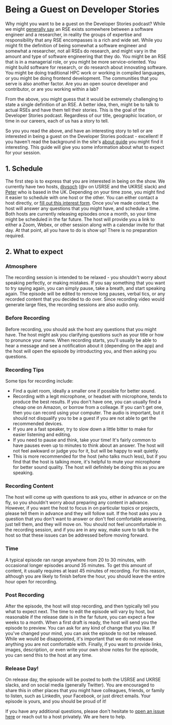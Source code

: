 # Being a Guest on Developer Stories

Why might you want to be a guest on the Developer Stories podcast?
While we might [generally say](https://us-rse.org/what-is-an-rse/) an RSE 
exists somewhere between a software engineer and a researcher, in reality
the groups of expertise and responsibility that any RSE encompasses is a rich
and wide set. While you might fit the definition of being somewhat a software
engineer and somewhat a researcher, not all RSEs do research, and might vary
in the amount and type of software engineering that they do. You might be an
RSE that is in a managerial role, or you might be more service-oriented.
You might build software for research, or do research about innovating software.
You might be doing traditional HPC work or working in compiled languages,
or you might be doing frontend development. The communities that you 
serve is also another factor. Are you an open source developer and 
contributor, or are you working within a lab?

From the above, you might guess that it would be extremely challenging 
to state a single definition of an RSE. A better idea, then, might be to 
talk to actual RSEs and have them tell their stories. This is the goal of the 
Developer Stories podcast. Regardless of our title, geographic location,
or time in our careers, each of us has a story to tell.

So you you read the above, and have an interesting story to tell or are 
interested in being a guest on the Developer Stories podcast -
excellent! If you haven't read the background in the site's [about guide](https://us-rse.org/rse-stories/about/)
you might find it interesting. This guide will give you some information about what to expect
for your session.

## 1. Schedule

The first step is to express that you are interested in being on the show. We
currently have two hosts, [@vsoch](https://github.com/vsoch) 
(@v on USRSE and the UKRSE slack) and [Peter](https://github.com/pweschmidt)
who is based in the UK. Depending on your time zone, you might find it easier
to schedule with one host or the other. You can either contact a host directly,
or [fill out this interest form](https://forms.gle/8NBVQYwTgDs4X7HN7). Once you've
made contact, the host will answer any questions that you might have,
and schedule a time. Both hosts are currently releasing episodes once a month,
so your time might be scheduled in the far future. The host will
provide you a link to either a Zoom, Webex, or other session along with a calendar
invite for that day. At that point, all you have to do is show up! There
is no preparation required.

## 2. What to expect

### Atmosphere

The recording session is intended to be relaxed - you shouldn't worry
about speaking perfectly, or making mistakes. If you say something that you
want to try saying again, you can simply pause, take a breath, and start speaking
again. The episode will be edited to remove long pauses, verbal tics, or any
recorded content that you decided to do over. Since recording video would
generate large files, the recording sessions are also audio only.

### Before Recording

Before recording, you should ask the host any questions that you might have.
The host might ask you clarifying questions such as your title or how to
pronunce your name. When recording starts, you'll usually be able to hear
a message and see a notification about it (depending on the app) and the
host will open the episode by introducting you, and then asking you questions.

### Recording Tips

Some tips for recording include:

 - Find a quiet room, ideally a smaller one if possible for better sound.
 - Recording with a legit microphone, or headset with microphone, tends to produce the best results. If you don't have one, you can usually find a cheap one on Amazon, or borrow from a colleage. If you can't get one, then you can record using your computer. The audio is important, but it should not disqualify you to be a guest if you are not able to get the recommended devices.
 - If you are a fast speaker, try to slow down a little bitter to make for easier listening and editing.
 - If you need to pause and think, take your time! It's fairly common to have pauses even up to minutes to think about an answer. The host will not feel awkward or judge you for it, but will be happy to wait quietly.
 - This is more recommended for the host (who talks much less), but if you find that the host is talking more, it's helpful to mute your microphone for better sound quality. The host will definitely be doing this as you are speaking.
 
### Recording Content 

The host will come up with questions to ask you, either in advance or on the
fly, so you shouldn't worry about preparing any content in advance. However,
if you want the host to focus in on particular topics or projects, please
tell them in advance and they will follow suit. If the host asks you a question
that you don't want to answer or don't feel comfortable answering, just tell them,
and they will move on. You should not feel uncomfortable in the recording session,
and if you are in any way, make sure to talk to the host so that these issues can
be addressed before moving forward.

### Time

A typical episode ran range anywhere from 20 to 30 minutes, with occasional longer
episodes around 35 minutes. To get this amount of content, it usually requires at
least 45 minutes of recording. For this reason, although you are likely to finish before
the hour, you should leave the entire hour open for recording.

### Post Recording

After the episode, the host will stop recording, and then typically tell you what
to expect next. The time to edit the episode will vary by host, but reasonable if
the release date is in the far future, you can expect a few weeks to a month.
When a first draft is ready, the host will send you the episode to preview. You
can ask for any kind of change that you like. If you've changed your mind, you
can ask the episode to not be released. While we would be disappointed, it's 
important that we do not release anything you are not comfortable with. Finally,
if you want to provide links, images, description, or even write your own show notes
for the episode, you can send this to the host at any time.

### Release Day!

On release day, the episode will be posted to both the USRSE and UKRSE slacks,
and on social media (generally Twitter). You are encouraged to share this in
other places that you might have colleagues, friends, or family to listen,
such as LinkedIn, your Facebook, or just direct emails. Your episode is yours,
and you should be proud of it!

If you have any additional questions, please don't hesitate to 
[open an issue here](https://github.com/rseng/rse-stories/issues) or reach out
to a host privately. We are here to help.
